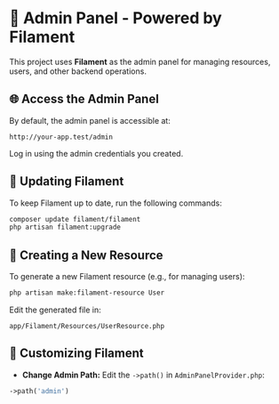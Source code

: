 # 🚀 Admin Panel - Powered by Filament

This project uses **Filament** as the admin panel for managing resources, users, and other backend operations.

## 🌐 Access the Admin Panel
By default, the admin panel is accessible at:

```
http://your-app.test/admin
```

Log in using the admin credentials you created.

## 🔄 Updating Filament
To keep Filament up to date, run the following commands:

```bash
composer update filament/filament
php artisan filament:upgrade
```

## 📂 Creating a New Resource
To generate a new Filament resource (e.g., for managing users):

```bash
php artisan make:filament-resource User
```

Edit the generated file in:

```
app/Filament/Resources/UserResource.php
```

## 📌 Customizing Filament
- **Change Admin Path:** Edit the `->path()` in `AdminPanelProvider.php`:

```php
->path('admin')
```
